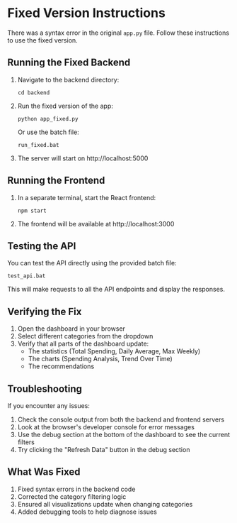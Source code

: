 # Fixed Version Instructions

There was a syntax error in the original `app.py` file. Follow these instructions to use the fixed version.

## Running the Fixed Backend

1. Navigate to the backend directory:
   ```
   cd backend
   ```

2. Run the fixed version of the app:
   ```
   python app_fixed.py
   ```
   
   Or use the batch file:
   ```
   run_fixed.bat
   ```

3. The server will start on http://localhost:5000

## Running the Frontend

1. In a separate terminal, start the React frontend:
   ```
   npm start
   ```

2. The frontend will be available at http://localhost:3000

## Testing the API

You can test the API directly using the provided batch file:

```
test_api.bat
```

This will make requests to all the API endpoints and display the responses.

## Verifying the Fix

1. Open the dashboard in your browser
2. Select different categories from the dropdown
3. Verify that all parts of the dashboard update:
   - The statistics (Total Spending, Daily Average, Max Weekly)
   - The charts (Spending Analysis, Trend Over Time)
   - The recommendations

## Troubleshooting

If you encounter any issues:

1. Check the console output from both the backend and frontend servers
2. Look at the browser's developer console for error messages
3. Use the debug section at the bottom of the dashboard to see the current filters
4. Try clicking the "Refresh Data" button in the debug section

## What Was Fixed

1. Fixed syntax errors in the backend code
2. Corrected the category filtering logic
3. Ensured all visualizations update when changing categories
4. Added debugging tools to help diagnose issues